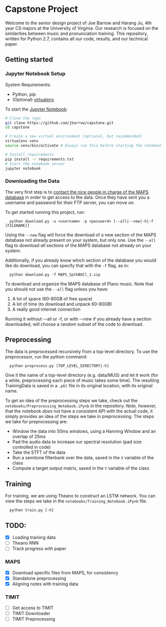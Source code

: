 # Capstone Project

Welcome to the senior design project of Joe Barrow and Harang Ju, 4th year CS majors at the University of Virginia. Our research is focused on the similarities between music and pronunciation training. This repository, written for Python 2.7, contains all our code, results, and our technical paper.

## Getting started

### Jupyter Notebook Setup

System Requirements:

- Python, pip
- (Optional) [virtualenv](https://virtualenv.pypa.io/en/latest/)

To start the [Jupyter Notebook](https://jupyter.org/index.html):

```bash
# Clone the repo
git clone https://github.com/jbarrow/capstone.git
cd capstone

# Create a new virtual environment (optional, but recommended)
virtualenv venv
source venv/bin/activate # Always run this before starting the notebook

# Install requirements
pip install -r requirements.txt
# Start the notebook server
jupyter notebook
```

### Downloading the Data

The very first step is to [contact the nice people in charge of the MAPS database](http://www.tsi.telecom-paristech.fr/aao/en/2010/07/08/maps-database-a-piano-database-for-multipitch-estimation-and-automatic-transcription-of-music/) in order to get access to the data. Once they have sent you a username and password for their FTP server, you can move on. 

To get started running this project, run:

```
  python download.py -u <username> -p <password> [--all|--new|-h|-f [FILENAME]]
```

Using the `--new` flag will force the download of a new section of the MAPS database not already present on your system, but only one. Use the `--all` flag to download *all* sections of the MAPS database not already on your system.

Additionally, if you already know which section of the database you would like do download, you can specify that with the `-f` flag, as in:

```
  python download.py -f MAPS_SptkBGCl_1.zip
```

To download and organize the MAPS database of Piano music. Note that you should not use the `--all` flag unless you have:
1. A lot of space (60-80GB of free space)
2. A lot of time (to download and unpack 60-80GB)
3. A really good internet connection

Running it without --all or -f, or with --new if you already have a section downloaded, will choose a random subset of the code to download. 

## Preprocessing

The data is preprocessed recursively from a top-level directory. To use the preprocessor, run the python command:

```
  python preprocess.py [TOP_LEVEL_DIRECTORY|-h]
```

Give it the name of a top-level directory (e.g. data/MUS) and let it work (for a while, preprocessing each piece of music takes some time). The resulting TrainingData is saved in a `.pkl` file in its original location, with its original name.

To get an idea of the preprocessing steps we take, check out the `notebooks/Preprocessing_Notebook.iPynb` in the repository. *Note, however,* that the notebook *does not* have a consistent API with the actual code, it simply provides an idea of the steps we take in preprocessing. The steps we take for preprocessing are:

- Window the data into 50ms windows, using a Hanning Window and an overlap of 25ms
- Pad the audio data to increase our spectral resolution (pad size controlled in code)
- Take the STFT of the data
- Run a semitone filterbank over the data, saved in the `X` variable of the class
- Compute a target output matrix, saved in the `Y` variable of the class

## Training

For training, we are using Theano to construct an LSTM network. You can view the steps we take in the `notebooks/Training_Notebook.iPynb` file.

```
  python train.py [-h]
```

## TODO:

- [x] Loading training data
- [ ] Theano RNN
- [ ] Track progress with paper

### MAPS
- [x] Download specific files from MAPS, for consistency
- [x] Standalone preprocessing
- [x] Aligning notes with training data

### TIMIT
- [ ] Get access to TIMIT
- [ ] TIMIT Downloader
- [ ] TIMIT Preprocessing
